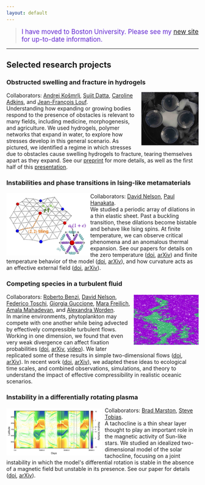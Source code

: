 ```yaml
---
layout: default
---
```


> <span style="font-size:120%; color: #6126D1"> I have moved to Boston University. Please see my <a href="https://sites.bu.edu/plummer/" target="_blank"><u>new site</u></a> for up-to-date information. </span>

---

## Selected research projects

### Obstructed swelling and fracture in hydrogels
<img src="./assets/img/hydrogel.jpg" alt="Fracturing hydrogel" style="float:right;margin: 0px 0px 3px 3px"  width="150"/>
Collaborators: <a href="https://www.princeton.edu/~akosmrlj/" target="_blank">Andrej Košmrlj</a>, <a href="https://dattalab.princeton.edu/" target="_blank">Sujit Datta</a>, <a href="https://we3lab.stanford.edu/people/caroline-adkins" target="_blank">Caroline Adkins</a>, and <a href="https://www.nifelab.com/team" target="_blank">Jean-François Louf</a>. <br>Understanding how expanding or growing bodies respond to the presence of obstacles is relevant to many fields, including medicine, morphogenesis, and agriculture. We used hydrogels, polymer networks that expand in water, to explore how stresses develop in this general scenario. As pictured, we identified a regime in which stresses due to obstacles cause swelling hydrogels to fracture, tearing themselves apart as they expand. See our <a href="https://arxiv.org/abs/2307.11827" target="_blank"><u>preprint</u></a> for more details, as well as the first half of this <a href="https://ucmerced.zoom.us/rec/play/q0M8FO7q1l2Irt9hratwCqKwnKQqqFmfePaqaqmP4EbwQmhEVhWixZkevrxCWfcLBr3ULB0YpTDJXsEW.XG7bl2lyRnBHnk7Q?canPlayFromShare=true&from=share_recording_detail&continueMode=true&componentName=rec-play&originRequestUrl=https%3A%2F%2Fucmerced.zoom.us%2Frec%2Fshare%2FxN6qPU0Xt-dC8wpzou7hZd76foNjDJIZT4dkJEJqaDQC-5gRn-xGjs697Fq95KnV.5WWANEhhkITs4ewU" target="_blank"><u>presentation</u></a>.

### Instabilities and phase transitions in Ising-like metamaterials
<img src="./assets/img/fig1.jpg" alt="Zigzag pattern impurity buckling" align="left"  width="220"/>
Collaborators: <a href="https://www.physics.harvard.edu/people/facpages/nelson" target="_blank">David Nelson</a>, <a href="https://phanakata.github.io/" target="_blank">Paul Hanakata</a>. <br>We studied a periodic array of dilations in a thin elastic sheet. Past a buckling transition, these dilations become bistable and behave like Ising spins. At finite temperature, we can observe critical phenomena and an anomalous thermal expansion. See our papers for details on the zero temperature (<a href="https://doi.org/10.1103/PhysRevE.102.033002" target="_blank"><u>doi</u></a>, <a href="https://arxiv.org/abs/2002.12302" target="_blank"><u>arXiv</u></a>) and finite temperature behavior of the model (<a href="https://doi.org/10.1103/PhysRevLett.128.075902" target="_blank"><u>doi</u></a>, <a href="https://arxiv.org/abs/2105.10015" target="_blank"><u>arXiv</u></a>), and how curvature acts as an effective external field (<a href="https://doi.org/10.1103/PhysRevMaterials.6.115203" target="_blank"><u>doi</u></a>, <a href="https://arxiv.org/abs/2208.01085" target="_blank"><u>arXiv</u></a>).  

### Competing species in a turbulent fluid
<img src="./assets/img/turbulence.png" alt="Two species competiting in a turbulent fluid" style="float:right;margin: 3px 0px 3px 3px"  width="170"/>
Collaborators: <a href="https://scholar.google.com/citations?user=QJeFmVEAAAAJ&hl=en" target="_blank">Roberto Benzi</a>, <a href="https://www.physics.harvard.edu/people/facpages/nelson" target="_blank">David Nelson</a>, <a href="http://toschi.phys.tue.nl/wordpress/" target="_blank">Federico Toschi</a>, <a href="https://scholar.google.it/citations?user=Gh8Jv_MAAAAJ&hl=it" target="_blank">Giorgia Guccione</a>, <a href="https://mara-freilich.github.io/" target="_blank">Mara Freilich</a>, <a href="https://mahadevan.whoi.edu/" target="_blank">Amala Mahadevan</a>, and <a href="https://www.geomar.de/en/azworden" target="_blank">Alexandra Worden</a>.<br>
In marine environments, phytoplankton may compete with one another while being advected by effectively compressible turbulent flows. Working in one dimension, we found that even very weak divergence can affect fixation probabilities (<a href="https://doi.org/10.1073/pnas.1812829116" target="_blank"><u>doi</u></a>, <a href="https://arxiv.org/abs/1808.07128" target="_blank"><u>arXiv</u></a>, <a href="http://physics.bu.edu/theory-living-systems/meetings/2019.html" target="_blank"><u>video</u></a>). We later replicated some of these results in simple two-dimensional flows (<a href="https://doi.org/10.1103/PhysRevE.100.062105" target="_blank"><u>doi</u></a>, <a href="https://arxiv.org/abs/1907.09377" target="_blank"><u>arXiv</u></a>). In recent work (<a href="https://doi.org/10.1029/2023JC019902" target="_blank"><u>doi</u></a>, <a href="https://arxiv.org/abs/2202.11745" target="_blank"><u>arXiv</u></a>), we adapted these ideas to ecological time scales, and combined observations, simulations, and theory to understand the impact of effective compressibility in realistic oceanic scenarios.

### Instability in a differentially rotating plasma 
<img src="./assets/img/tachocline.jpeg" alt="Vorticity timeline showing the joint instability" style="float:left;margin: 3px 8px 0px 0px"  width="250"/>
Collaborators: <a href="https://www.brown.edu/Research/bradmarston/Professor_Marston/Welcome.html" target="_blank">Brad Marston</a>, <a href="http://www1.maths.leeds.ac.uk/~smt/" target="_blank">Steve Tobias</a>.<br>A tachocline is a thin shear layer thought to play an important role in the magnetic activity of Sun-like stars. We studied an idealized two-dimensional model of the solar tachocline, focusing on a joint instability in which the model's differential rotation is stable in the absence of a magnetic field but unstable in its presence. 
See our paper for details (<a href="https://doi.org/10.1017/S0022377819000060" target="_blank"><u>doi</u></a>, <a href="https://arxiv.org/abs/1809.00921" target="_blank"><u>arXiv</u></a>).
